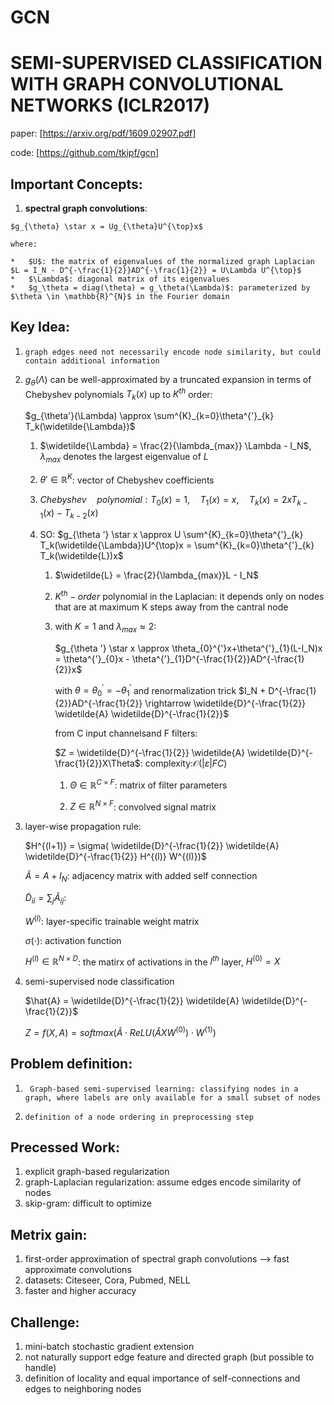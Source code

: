 # GCN

# SEMI-SUPERVISED CLASSIFICATION WITH GRAPH CONVOLUTIONAL NETWORKS (ICLR2017)

paper: [<https://arxiv.org/pdf/1609.02907.pdf>]

code: [<https://github.com/tkipf/gcn>]

## Important Concepts:

1.   **spectral graph convolutions**:

    $g_{\theta} \star x = Ug_{\theta}U^{\top}x$

    where:

    *   $U$: the matrix of eigenvalues of the normalized graph Laplacian $L = I_N - D^{-\frac{1}{2}}AD^{-\frac{1}{2}} = U\Lambda U^{\top}$
    *   $\Lambda$: diagonal matrix of its eigenvalues
    *   $g_\theta = diag(\theta) = g_\theta(\Lambda)$: parameterized by $\theta \in \mathbb{R}^{N}$ in the Fourier domain

## Key Idea:

1.     graph edges need not necessarily encode node similarity, but could contain additional information

2.    $g_\theta(\Lambda)$ can be well-approximated by a truncated expansion in terms of Chebyshev polynomials $T_k(x)$ up to $K^{th}$ order: 

      $g_{\theta'}(\Lambda) \approx \sum^{K}_{k=0}\theta^{'}_{k} T_k(\widetilde{\Lambda})$

      1.  $\widetilde{\Lambda} = \frac{2}{\lambda_{max}} \Lambda - I_N$, $\lambda_{max}$ denotes the largest eigenvalue of $L$

      2.  $\theta' \in \mathbb{R}^{K}$: vector of Chebyshev coefficients

      3.  $Chebyshev \quad polynomial: T_0(x) = 1, \quad T_1(x) = x, \quad T_k(x) = 2xT_{k-1}(x) - T_{k-2}(x)$

      4.  SO: $g_{\theta '} \star x \approx U \sum^{K}_{k=0}\theta^{'}_{k} T_k(\widetilde{\Lambda})U^{\top}x = \sum^{K}_{k=0}\theta^{'}_{k} T_k(\widetilde{L})x$

          1.   $\widetilde{L} = \frac{2}{\lambda_{max}}L - I_N$ 

          2.  $K^{th}-order$ polynomial in the Laplacian: it depends only on nodes that are at maximum K steps away from the cantral node

          3.  with $K = 1$ and $\lambda_{max} \approx 2$:

              $g_{\theta '} \star x \approx \theta_{0}^{'}x+\theta^{'}_{1}(L-I_N)x = \theta^{'}_{0}x - \theta^{'}_{1}D^{-\frac{1}{2}}AD^{-\frac{1}{2}}x$

              with $\theta = \theta^{'}_{0} = -\theta^{'}_{1}$ and renormalization trick $I_N + D^{-\frac{1}{2}}AD^{-\frac{1}{2}} \rightarrow \widetilde{D}^{-\frac{1}{2}} \widetilde{A} \widetilde{D}^{-\frac{1}{2}}$

              from C input channelsand F filters:

              $Z = \widetilde{D}^{-\frac{1}{2}} \widetilde{A} \widetilde{D}^{-\frac{1}{2}}X\Theta$: complexity:$\mathcal{O}(|\varepsilon|FC)$

                1. $\Theta \in \mathbb{R}^{C \times F}$: matrix of filter parameters
              
               	2. $Z\in \mathbb{R}^{N \times F}$: convolved signal matrix

3.    layer-wise propagation rule:

      $H^{(l+1)} = \sigma( \widetilde{D}^{-\frac{1}{2}} \widetilde{A} \widetilde{D}^{-\frac{1}{2}} H^{(l)} W^{(l)})$

      $\widetilde{A} = A + I_N$: adjacency matrix with added self connection

      $\widetilde{D}_{ii} = \sum_j \widetilde{A}_{ij}$:

      $W^{(l)}$: layer-specific trainable weight matrix

      $\sigma(\cdot)$:  activation function

      $H^{(l)} \in \mathbb{R}^{N \times D}$: the matirx of activations in the $l^{th}$ layer, $H^{(0)} = X$

4.    semi-supervised node classification

      $\hat{A} = \widetilde{D}^{-\frac{1}{2}} \widetilde{A} \widetilde{D}^{-\frac{1}{2}}$

      $Z = f(X, A) = softmax(\hat{A}\cdot ReLU(\hat{A}XW^{(0)})\cdot W^{(1)})$

## Problem definition:

1.      Graph-based semi-supervised learning: classifying nodes in a graph, where labels are only available for a small subset of nodes
2.     definition of a node ordering in preprocessing step

## Precessed Work:

1.    explicit graph-based regularization 
2.    graph-Laplacian regularization: assume edges encode similarity of nodes
3.    skip-gram: difficult to optimize

## Metrix gain:

1.   first-order approximation of spectral graph convolutions --> fast approximate convolutions
2.   datasets: Citeseer, Cora, Pubmed, NELL
3.   faster and higher accuracy

## Challenge:

1.  mini-batch stochastic gradient extension
2.  not naturally support edge feature and directed graph (but possible to handle)
3.  definition of locality and equal importance of self-connections and edges to neighboring nodes 

